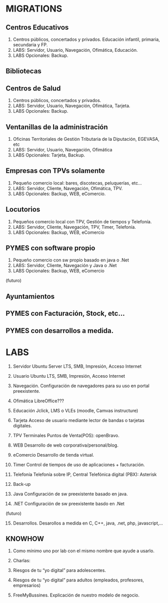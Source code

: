 # MIGRATIONS

## Centros Educativos

1. Centros públicos, concertados y privados. Educación infantil, primaria, secundaria y FP.
2. LABS: Servidor, Usuario, Navegación, Ofimática, Educación.
3. LABS Opcionales: Backup.

## Bibliotecas

## Centros de Salud

1. Centros públicos, concertados y privados.
2. LABS: Servidor, Usuario, Navegación, Ofimática, Tarjeta.
3. LABS Opcionales: Backup.

## Ventanillas de la administración

1. Oficinas Territoriales de Gestión Tributaria de la Diputación, EGEVASA, etc
2. LABS: Servidor, Usuario, Navegación, Ofimática
3. LABS Opcionales:  Tarjeta, Backup.

## Empresas con TPVs solamente
1. Pequeño comercio local: bares, discotecas, peluquerías, etc...
2. LABS: Servidor, Cliente, Navegación, Ofimática, TPV.
3. LABS Opcionales: Backup, WEB, eComercio.

## Locutorios

1. Pequeños comercio local con TPV, Gestión de tiempos y Telefonía.
2. LABS: Servidor, Cliente, Navegación, TPV, Timer, Telefonía.
3. LABS Opcionales: Backup, WEB, eComercio

## PYMES con software propio

1. Pequeño comercio con sw propio basado en java o .Net
2. LABS:  Servidor, Cliente, Navegación y Java o .Net
3. LABS Opcionales: Backup, WEB, eComercio

(futuro)

## Ayuntamientos
## PYMES con Facturación, Stock, etc...
## PYMES con desarrollos a medida.

# LABS

1. Servidor
Ubuntu Server LTS, SMB, Impresión, Acceso Internet

2. Usuario
Ubuntu LTS, SMB, Impresión, Acceso Internet

3. Navegación.
Configuración de navegadores para su uso en portal preexistente.

4. Ofimática
LibreOffice???

5. Educación
Jclick, LMS o VLEs (moodle, Camvas instructure)

6. Tarjeta
Acceso de usuario mediante lector de bandas o tarjetas digitales.

7. TPV
Terminales Puntos de Venta(POS): openBravo.

8. WEB
Desarrollo de web corporativa/personal/blog.

9. eComercio
Desarrollo de tienda virtual.

10. Timer
Control de tiempos de uso de aplicaciones + facturación.

11. Telefonía
Telefonía sobre IP, Central Telefónica digital (PBX): Asterisk

12. Back-up

13. Java
Configuración de sw preexistente basado en java.

14. .NET
Configuración de sw preexistente basdo en .Net

(futuro)

15. Desarrollos.
Desarollos a medida en C, C++, java, .net, php, javascript,...

## KNOWHOW

1. Como mínimo uno por lab con el mismo nombre que ayude a usarlo.

2. Charlas:
1. Riesgos de tu “yo digital” para adolescentes.
2. Riesgos de tu “yo digital” para adultos (empleados, profesores, empresarios)
3. FreeMyBussines. Explicación de nuestro modelo de negocio.



